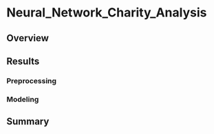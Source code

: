 # Neural_Network_Charity_Analysis
 
## Overview

## Results

### Preprocessing

### Modeling

## Summary